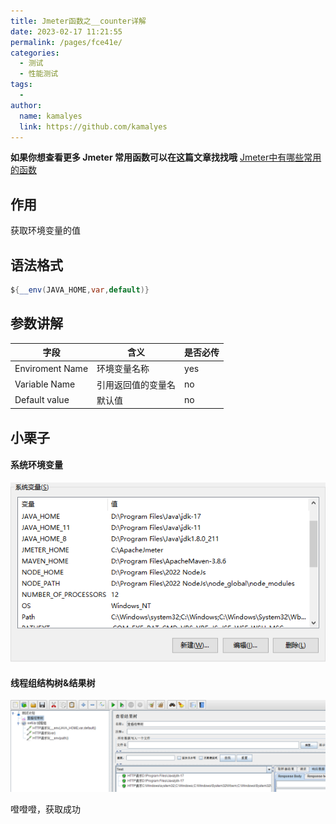 ```yaml
---
title: Jmeter函数之__counter详解
date: 2023-02-17 11:21:55
permalink: /pages/fce41e/
categories:
  - 测试
  - 性能测试
tags:
  - 
author: 
  name: kamalyes
  link: https://github.com/kamalyes
---
```

**如果你想查看更多 Jmeter 常用函数可以在这篇文章找找哦**
[Jmeter中有哪些常用的函数](./01.Jmeter中有哪些常用的函数.md)

作用
--

获取环境变量的值

语法格式
----

```java
${__env(JAVA_HOME,var,default)}
```

参数讲解
----

| 字段 | 含义 | 是否必传 |
| --- | --- | --- |
| Enviroment Name | 环境变量名称 | yes
| Variable Name | 引用返回值的变量名 | no |
| Default value | 默认值 | no |

小栗子
---

#### 系统环境变量

![](https://raw.githubusercontent.com/kamalyes/image-bed/master/col/jmeter/1896876-20200729111616823-703076078.png)

#### 线程组结构树&结果树

![](https://raw.githubusercontent.com/kamalyes/image-bed/master/col/jmeter/1896875-20200729111655898-1636287967.png)

噔噔噔，获取成功
